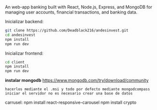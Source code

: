An web-app banking built with React, Node.js, Express, and MongoDB for managing user accounts, financial transactions, and banking data.

Inicializar backend:
```sh
git clone https://github.com/Deadblack216/andesinvest.git
cd andesinvest
npm install
npm run dev
```

Inicializar frontend:
```sh
cd client
npm install
npm run dev
```

**instalar mongodb**
https://www.mongodb.com/try/download/community
    
    hacerlos mediante el .msi y todo por defecto mediante mongodcompass iniciar el servidor no es necesario crear una base de datos

carrusel:
npm install react-responsive-carousel
npm install crypto

